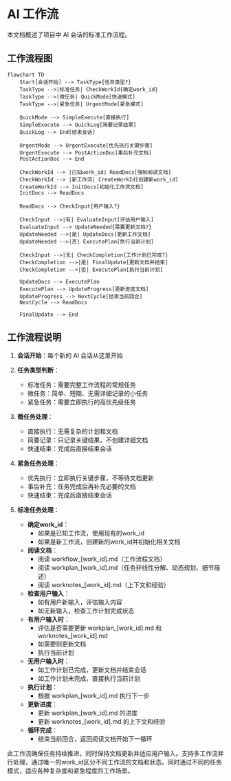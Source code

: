 # AI 工作流

本文档概述了项目中 AI 会话的标准工作流程。

## 工作流程图

```mermaid
flowchart TD
    Start[会话开始] --> TaskType{任务类型?}
    TaskType -->|标准任务| CheckWorkId{确定work_id}
    TaskType -->|微任务| QuickMode[快速模式]
    TaskType -->|紧急任务| UrgentMode[紧急模式]
    
    QuickMode --> SimpleExecute[直接执行]
    SimpleExecute --> QuickLog[简要记录结果]
    QuickLog --> End[结束会话]
    
    UrgentMode --> UrgentExecute[优先执行关键步骤]
    UrgentExecute --> PostActionDoc[事后补充文档]
    PostActionDoc --> End
    
    CheckWorkId --> |已知work_id| ReadDocs[强制阅读文档]
    CheckWorkId --> |新工作流| CreateWorkId[创建新work_id]
    CreateWorkId --> InitDocs[初始化工作流文档]
    InitDocs --> ReadDocs
    
    ReadDocs --> CheckInput{用户输入?}
    
    CheckInput -->|有| EvaluateInput[评估用户输入]
    EvaluateInput --> UpdateNeeded{需要更新文档?}
    UpdateNeeded -->|是| UpdateDocs[更新工作文档]
    UpdateNeeded -->|否| ExecutePlan[执行当前计划]
    
    CheckInput -->|无| CheckCompletion{工作计划已完成?}
    CheckCompletion -->|是| FinalUpdate[更新文档并结束]
    CheckCompletion -->|否| ExecutePlan[执行当前计划]
    
    UpdateDocs --> ExecutePlan
    ExecutePlan --> UpdateProgress[更新进度文档]
    UpdateProgress --> NextCycle[结束当前回合]
    NextCycle --> ReadDocs
    
    FinalUpdate --> End
```

## 工作流程说明

1. **会话开始**：每个新的 AI 会话从这里开始

2. **任务类型判断**：
   - 标准任务：需要完整工作流程的常规任务
   - 微任务：简单、短期、无需详细记录的小任务
   - 紧急任务：需要立即执行的高优先级任务

3. **微任务处理**：
   - 直接执行：无需复杂的计划和文档
   - 简要记录：只记录关键结果，不创建详细文档
   - 快速结束：完成后直接结束会话

4. **紧急任务处理**：
   - 优先执行：立即执行关键步骤，不等待文档更新
   - 事后补充：任务完成后再补充必要的文档
   - 快速结束：完成后直接结束会话

5. **标准任务处理**：
   - **确定work_id**：
     - 如果是已知工作流，使用现有的work_id
     - 如果是新工作流，创建新的work_id并初始化相关文档
   - **阅读文档**：
     - 阅读 workflow_[work_id].md（工作流程文档）
     - 阅读 workplan_[work_id].md（任务非线性分解、动态规划、细节描述）
     - 阅读 worknotes_[work_id].md（上下文和经验）
   - **检查用户输入**：
     - 如有用户新输入，评估输入内容
     - 如无新输入，检查工作计划完成状态
   - **有用户输入时**：
     - 评估是否需要更新 workplan_[work_id].md 和 worknotes_[work_id].md
     - 如需要则更新文档
     - 执行当前计划
   - **无用户输入时**：
     - 如工作计划已完成，更新文档并结束会话
     - 如工作计划未完成，直接执行当前计划
   - **执行计划**：
     - 根据 workplan_[work_id].md 执行下一步
   - **更新进度**：
     - 更新 workplan_[work_id].md 的进度
     - 更新 worknotes_[work_id].md 的上下文和经验
   - **循环完成**：
     - 结束当前回合，返回阅读文档开始下一循环

此工作流确保任务持续推进，同时保持文档更新并适应用户输入。支持多工作流并行处理，通过唯一的work_id区分不同工作流的文档和状态。同时通过不同的任务模式，适应各种复杂度和紧急程度的工作场景。 